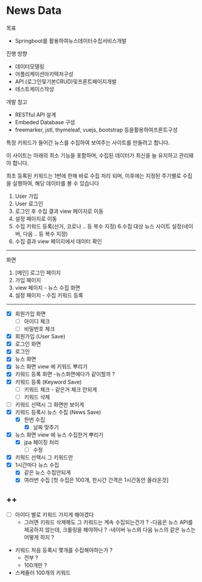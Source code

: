 # News Data

목표

- Springboot를 활용하여뉴스데이터수집서비스개발

진행 방향

- 데이터모델링
- 어플리케이션아키텍처구성
- API (로그인및기본CRUD)및프론트페이지개발
- 테스트케이스작성

개발 참고

- RESTful API 설계
- Embeded Database 구성
- freemarker, jstl, thymeleaf, vuejs, bootstrap 등을활용하여프론트구성

특정 키워드가 들어간 뉴스를 수집하여 보여주는 사이트를 만들려고 합니다.

이 사이트는 아래의 최소 기능을 포함하며, 수집된 데이터가 최신을 늘 유지하고 관리돼야 합니다.

최초 등록된 키워드는 1번에 한해 바로 수집 처리 되며, 이후에는 지정된 주기별로 수집을 실행하여, 해당 데이터를 볼 수 있습니다

1. User 가입
2. User 로그인
3. 로그인 후 수집 결과 view 페이지로 이동
4. 설정 페이지로 이동
5. 수집 키워드 등록(선거, 코로나 .. 등 복수 지정)
   6.수집 대상 뉴스 사이트 설정(네이버, 다음 .. 등 복수 지정)
7. 수집 결과 view 페이지에서 데이터 확인

---
화면

1. [메인] 로그인 페이지
2. 가입 페이지
3. view 페이지 - 뉴스 수집 화면
4. 설정 페이지 - 수집 키워드 등록

---

- [x] 회원가입 화면
    - [ ] 아이디 체크
    - [ ] 비밀번호 체크
- [x] 회원가입 (User Save)
- [x] 로그인 화면
- [x] 로그인
- [x] 뉴스 화면
- [x] 뉴스 화면 view 에 키워드 뿌리기
- [x] 키워드 등록 화면 -뉴스화면에다가 같이할까 ?
- [x] 키워드 등록 (Keyword Save)
    - [ ] 키워드 체크 - 같은거 체크 안되게
    - [ ] 키워드 삭제
- [ ] 키워드 선택시 그 화면만 보이게
- [x] 키워드 등록시 뉴스 수집 (News Save)
    -  [x] 한번 수집
        - [x] 날짜 맞추기
- [x] 뉴스 화면 view 에 뉴스 수집한거 뿌리기
    - [x] jpa 페이징 처리
        - [ ] 수정
- [x] 키워드 선택시 그 키워드만
- [x] 1시간마다 뉴스 수집
    - [x] 같은 뉴스 수집안되게
    - [x] 여러번 수집 [첫 수집은 100개, 한시간 간격은 1시간동안 올라온것]

## ++

- [ ] 아이디 별로 키워드 가지게 해야겠다
    - 그러면 키워드 삭제해도 그 키워드는 계속 수집되는건가 ? -다음은 뉴스 API를 제공하지 않는데, 크롤링을 해야하나 ? -네이버 뉴스와 다음 뉴스의 같은 뉴스는 어떻게 하지 ?
- 키워드 처음 등록시 몇개를 수집해야하는가 ?
    - 전부 ?
    - 100개만 ?
- 스케줄러 100개의 키워드
